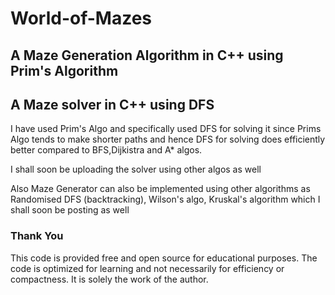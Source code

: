 # World-of-Mazes

## A Maze Generation Algorithm in C++ using Prim's Algorithm

## A Maze solver in C++ using DFS

I have used Prim's Algo and specifically used DFS for solving it since Prims Algo tends to make
shorter paths and hence DFS for solving does efficiently better compared to BFS,Dijkistra and A* algos.

I shall soon be uploading the solver using other algos as well


Also Maze Generator can also be implemented using other algorithms as Randomised DFS (backtracking), Wilson's algo, Kruskal's algorithm which I shall soon be posting as well

### Thank You


This code is provided free and open source for educational purposes. The code is optimized for learning and not necessarily for efficiency or compactness. It is solely the work of the author.


